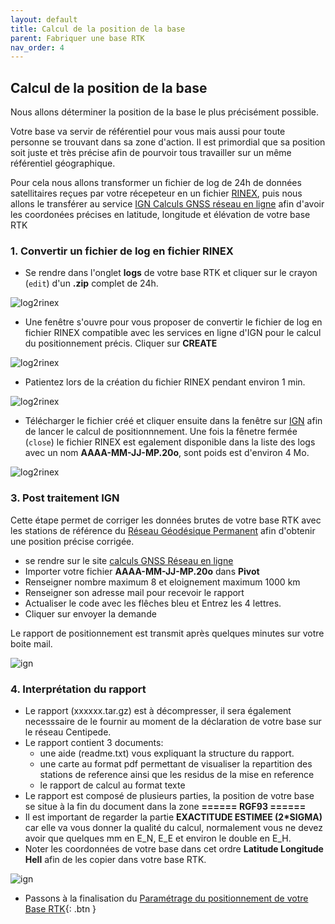 ```yaml
---
layout: default
title: Calcul de la position de la base
parent: Fabriquer une base RTK
nav_order: 4
---
```


## Calcul de la position de la base

Nous allons déterminer la position de la base le plus précisément possible.

Votre base va servir de référentiel pour vous mais aussi pour toute personne se trouvant dans sa zone d'action. Il est primordial que sa position soit juste et très précise afin de pourvoir tous travailler sur un même référentiel géographique.

Pour cela nous allons transformer un fichier de log de 24h de données satellitaires reçues par votre récepeteur en un fichier [RINEX](http://rgp.ign.fr/DONNEES/format/rinex.php), puis nous allons le transférer au service [IGN Calculs GNSS réseau en ligne](http://rgp.ign.fr/SERVICES/calcul_online.php) afin d'avoir les coordonées précises en latitude, longitude et élévation de votre base RTK

### 1. Convertir un fichier de log en fichier RINEX

* Se rendre dans l'onglet **logs** de votre base RTK et cliquer sur le crayon (```edit```) d'un **.zip** complet de 24h.

![log2rinex](https://jancelin.github.io/docs-centipedeRTK/assets/images/positionnement/log2rinex1.png)

* Une fenêtre s'ouvre pour vous proposer de convertir le fichier de log en fichier RINEX compatible avec les services en ligne d'IGN pour le calcul du positionnement précis. Cliquer sur **CREATE**

![log2rinex](https://jancelin.github.io/docs-centipedeRTK/assets/images/positionnement/log2rinex2.png)

* Patientez lors de la création du fichier RINEX pendant environ 1 min.

![log2rinex](https://jancelin.github.io/docs-centipedeRTK/assets/images/positionnement/log2rinex3.png)

* Télécharger le fichier créé et cliquer ensuite dans la fenêtre sur [IGN](http://rgp.ign.fr/SERVICES/calcul_online.php) afin de lancer le calcul de positionnnement. Une fois la fênetre fermée (```close```) le fichier RINEX est egalement disponible dans la liste des logs avec un nom **AAAA-MM-JJ-MP.20o**, sont poids est d'environ 4 Mo.

![log2rinex](https://jancelin.github.io/docs-centipedeRTK/assets/images/positionnement/log2rinex4.png)

    
### 3. Post traitement IGN

Cette étape permet de corriger les données brutes de votre base RTK avec les stations de référence du [Réseau Géodésique Permanent](http://rgp.ign.fr/) afin d'obtenir une position précise corrigée.

* se rendre sur le site [calculs GNSS Réseau en ligne](http://rgp.ign.fr/SERVICES/calcul_online.php)
* Importer votre fichier **AAAA-MM-JJ-MP.20o** dans **Pivot**
* Renseigner nombre maximum 8 et eloignement maximum 1000 km
* Renseigner son adresse mail pour recevoir le rapport
* Actualiser le code avec les flêches bleu et Entrez les 4 lettres.
* Cliquer sur envoyer la demande

Le rapport de positionnement est transmit après quelques minutes sur votre boite mail.

![ign](https://jancelin.github.io/docs-centipedeRTK/assets/images/positionnement/ign_reseau_en_ligne1.png)


### 4. Interprétation du rapport 

* Le rapport (xxxxxx.tar.gz) est à décompresser, il sera également necesssaire de le fournir au moment de la déclaration de votre base sur le réseau Centipede.
* Le rapport contient 3 documents:
	* une aide (readme.txt) vous expliquant la structure du rapport.
	* une carte au format pdf permettant de visualiser la repartition des stations de reference ainsi que les residus de la mise en reference
	* le rapport de calcul au format texte 
* Le rapport est composé de plusieurs parties, la position de votre base se situe à la fin du document dans la zone **====== RGF93 ======**
* Il est important de regarder la partie **EXACTITUDE ESTIMEE (2*SIGMA)** car elle va vous donner la qualité du calcul, normalement vous ne devez avoir que quelques mm en E_N, E_E et environ le double en E_H.
* Noter les coordonnées de votre base dans cet ordre **Latitude Longitude Hell** afin de les copier dans votre base RTK.

![ign](https://jancelin.github.io/docs-centipedeRTK/assets/images/positionnement/rapport_ign1.png)


* Passons à la finalisation du [Paramétrage du positionnement de votre Base RTK](param_positionnement){: .btn }

